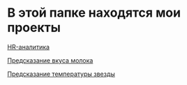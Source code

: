 # В этой папке находятся мои проекты
[HR-аналитика](https://github.com/natpie1974/Yandex_Practicum_projects/tree/main/HR_analytics)

[Предсказание вкуса молока](https://github.com/natpie1974/Yandex_Practicum_projects/tree/main/Milk_taste_prediction)

[Предсказание температуры звезды](https://github.com/natpie1974/Yandex_Practicum_projects/tree/main/Stars_temperature_prediction)


